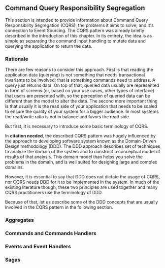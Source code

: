 ## Command Query Responsibility Segregation

This section is intended to provide information about Command Query Responsibility Segregation (CQRS), the problems it aims to solve, and it's connection to Event Sourcing. The CQRS pattern was already briefly described in the introduction of this chapter. In its entirety, the idea is as simple as separating the command input handling to mutate data and querying the application to return the data. 

### Rationale

There are few reasons to consider this approach. First is that reading the application data (querying) is not something that needs transactional invariants to be involved; that is something commands need to address. A query just returns data. On top of that, queried data usually are represented in form of screens (or, based on your use cases, other types of interface) that users are presented with, so the perception of queried data can be different than the model to alter the data. The second more important thing is that usually it is the read side of your application that needs to be scaled to ensure the quality of your system for a bigger audience. In most systems the read/write ratio is not in balance and favors the read side. 

But first, it is necessary to introduce some basic terminology of CQRS.

In **citation needed**, the described CQRS pattern was hugely influenced by the approach to developing software system known as the Domain-Driven Design methodology (DDD). The DDD approach describes set of techniques to analyze the domain of the system and to construct a conceptual model of results of that analysis. This domain model than helps you solve the problems in the domain, and is well suited for designing large and complex domains.

However, it is essential to say that DDD does not dictate the usage of CQRS, nor CQRS needs DDD for it to be implemented in the system. In much of the existing literature though, these two principles are used together and many CQRS practitioners use the terminology of DDD.

Because of that, let us describe some of the DDD concepts that are usually involved in the CQRS pattern in the following section.

### Aggregates



### Commands and Commands Handlers

### Events and Event Handlers

### Sagas

